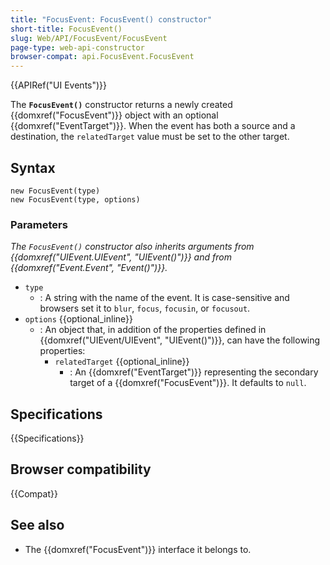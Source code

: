 ```yaml
---
title: "FocusEvent: FocusEvent() constructor"
short-title: FocusEvent()
slug: Web/API/FocusEvent/FocusEvent
page-type: web-api-constructor
browser-compat: api.FocusEvent.FocusEvent
---
```


{{APIRef("UI Events")}}

The **`FocusEvent()`** constructor returns a newly created
{{domxref("FocusEvent")}} object with an optional {{domxref("EventTarget")}}. When the
event has both a source and a destination, the `relatedTarget` value must be
set to the other target.

## Syntax

```js-nolint
new FocusEvent(type)
new FocusEvent(type, options)
```

### Parameters

_The `FocusEvent()` constructor also inherits arguments from
{{domxref("UIEvent.UIEvent", "UIEvent()")}} and from {{domxref("Event.Event",
    "Event()")}}._

- `type`
  - : A string with the name of the event.
    It is case-sensitive and browsers set it to `blur`, `focus`, `focusin`, or `focusout`.
- `options` {{optional_inline}}
  - : An object that, in addition of the properties defined in {{domxref("UIEvent/UIEvent", "UIEvent()")}}, can have the following properties:
    - `relatedTarget` {{optional_inline}}
      - : An {{domxref("EventTarget")}} representing the secondary target of a {{domxref("FocusEvent")}}. It defaults to `null`.

## Specifications

{{Specifications}}

## Browser compatibility

{{Compat}}

## See also

- The {{domxref("FocusEvent")}} interface it belongs to.
